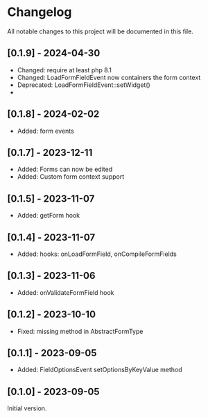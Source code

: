 # Changelog

All notable changes to this project will be documented in this file.

## [0.1.9] - 2024-04-30
- Changed: require at least php 8.1
- Changed: LoadFormFieldEvent now containers the form context
- Deprecated: LoadFormFieldEvent::setWidget()
- 

## [0.1.8] - 2024-02-02
- Added: form events

## [0.1.7] - 2023-12-11
- Added: Forms can now be edited
- Added: Custom form context support

## [0.1.5] - 2023-11-07
- Added: getForm hook

## [0.1.4] - 2023-11-07
- Added: hooks: onLoadFormField, onCompileFormFields

## [0.1.3] - 2023-11-06
- Added: onValidateFormField hook

## [0.1.2] - 2023-10-10
- Fixed: missing method in AbstractFormType

## [0.1.1] - 2023-09-05
- Added: FieldOptionsEvent setOptionsByKeyValue method

## [0.1.0] - 2023-09-05
Initial version.
